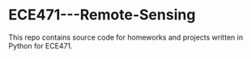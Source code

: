 # ECE471---Remote-Sensing

This repo contains source code for homeworks and projects written in Python for ECE471.
